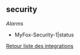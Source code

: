 ## security

*Alarms*
- MyFox-Security-1|status


[Retour liste des integrations](../../integration.md)

